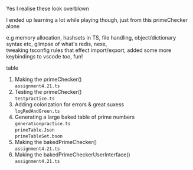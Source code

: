 Yes I realise these look overblown    
     
I ended up learning a lot while playing though, just from this primeChecker alone    
  
e.g memory allocation, hashsets in TS, file handling, object/dictionary syntax etc, glimpse of what's redis, nexe,  
tweaking tsconfig rules that effect import/export, added some more keybindings to vscode too, fun!
  
table  
1. Making the primeChecker()   
`assignment4.21.ts`      
2. Testing the primeChecker()  
`testpractice.ts`   
3. Adding colorization for errors & great suxess   
`logRedAndGreen.ts`   
4. Generating a large baked table of prime numbers  
`generationpractice.ts`    
`primeTable.Json`   
`primeTableSet.bson`  
5. Making the bakedPrimeChecker()  
`assignment4.21.ts`    
6. Making the bakedPrimeCheckerUserInterface()  
`assignment4.21.ts`  
